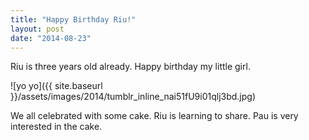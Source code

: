 ```yaml
---
title: "Happy Birthday Riu!"
layout: post
date: "2014-08-23"
---
```


Riu is three years old already. Happy birthday my little girl.

![yo yo]({{ site.baseurl }}/assets/images/2014/tumblr_inline_nai51fU9i01qlj3bd.jpg)

We all celebrated with some cake. Riu is learning to share. Pau is very interested in the cake.
